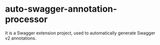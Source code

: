 # auto-swagger-annotation-processor
It is a Swagger extension project, used to automatically generate Swagger v2 annotations.
